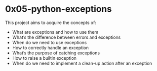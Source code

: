 # 0x05-python-exceptions
This project aims to acquire the concepts of:

* What are exceptions and how to use them
* What’s the difference between errors and exceptions
* When do we need to use exceptions
* How to correctly handle an exception
* What’s the purpose of catching exceptions
* How to raise a builtin exception
* When do we need to implement a clean-up action after an exception
